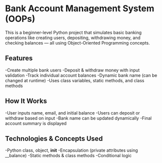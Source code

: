 # Bank Account Management System (OOPs)
This is a beginner-level Python project that simulates basic banking operations like creating users, depositing, withdrawing money, and checking balances — all using Object-Oriented Programming concepts.

## Features
-Create multiple bank users
-Deposit & withdraw money with input validation
-Track individual account balances
-Dynamic bank name (can be changed at runtime)
-Uses class variables, static methods, and class methods

## How It Works
-User inputs name, email, and initial balance
-Users can deposit or withdraw based on input
-Bank name can be updated dynamically
-Final account summary is displayed

## Technologies & Concepts Used
-Python class, object, __init__
-Encapsulation (private attributes using __balance)
-Static methods & class methods
-Conditional logic


